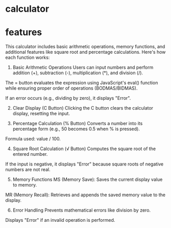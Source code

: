 # calculator
# features
This calculator includes basic arithmetic operations, memory functions, and additional features like square root and percentage calculations. Here's how each function works:

1. Basic Arithmetic Operations
Users can input numbers and perform addition (+), subtraction (-), multiplication (*), and division (/).

The = button evaluates the expression using JavaScript's eval() function while ensuring proper order of operations (BODMAS/BIDMAS).

If an error occurs (e.g., dividing by zero), it displays "Error".

2. Clear Display (C Button)
Clicking the C button clears the calculator display, resetting the input.

3. Percentage Calculation (% Button)
Converts a number into its percentage form (e.g., 50 becomes 0.5 when % is pressed).

Formula used: value / 100.

4. Square Root Calculation (√ Button)
Computes the square root of the entered number.

If the input is negative, it displays "Error" because square roots of negative numbers are not real.

5. Memory Functions
MS (Memory Save): Saves the current display value to memory.

MR (Memory Recall): Retrieves and appends the saved memory value to the display.

6. Error Handling
Prevents mathematical errors like division by zero.

Displays "Error" if an invalid operation is performed.
